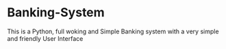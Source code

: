 # Banking-System
This is a Python, full woking and Simple Banking system with a very simple and friendly User Interface
